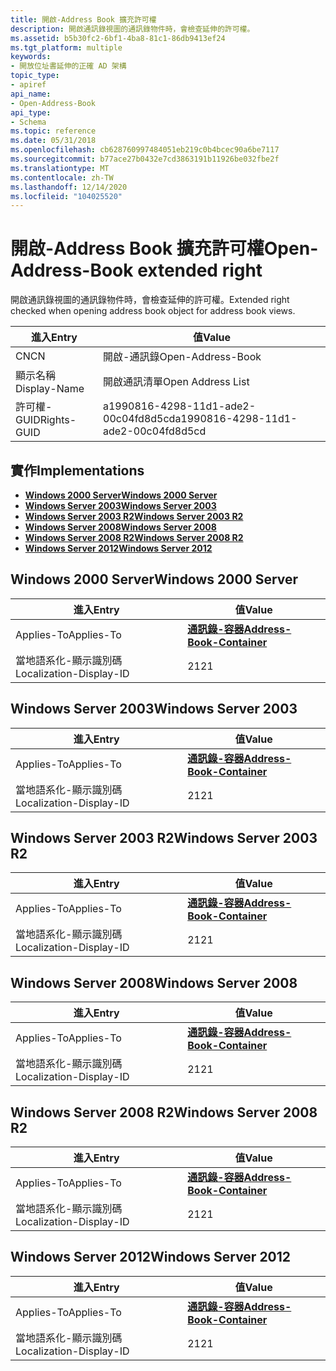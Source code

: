 ```yaml
---
title: 開啟-Address Book 擴充許可權
description: 開啟通訊錄視圖的通訊錄物件時，會檢查延伸的許可權。
ms.assetid: b5b30fc2-6bf1-4ba8-81c1-86db9413ef24
ms.tgt_platform: multiple
keywords:
- 開放位址書延伸的正確 AD 架構
topic_type:
- apiref
api_name:
- Open-Address-Book
api_type:
- Schema
ms.topic: reference
ms.date: 05/31/2018
ms.openlocfilehash: cb628760997484051eb219c0b4bcec90a6be7117
ms.sourcegitcommit: b77ace27b0432e7cd3863191b11926be032fbe2f
ms.translationtype: MT
ms.contentlocale: zh-TW
ms.lasthandoff: 12/14/2020
ms.locfileid: "104025520"
---
```

# <a name="open-address-book-extended-right"></a><span data-ttu-id="d5dde-104">開啟-Address Book 擴充許可權</span><span class="sxs-lookup"><span data-stu-id="d5dde-104">Open-Address-Book extended right</span></span>

<span data-ttu-id="d5dde-105">開啟通訊錄視圖的通訊錄物件時，會檢查延伸的許可權。</span><span class="sxs-lookup"><span data-stu-id="d5dde-105">Extended right checked when opening address book object for address book views.</span></span>



| <span data-ttu-id="d5dde-106">進入</span><span class="sxs-lookup"><span data-stu-id="d5dde-106">Entry</span></span> | <span data-ttu-id="d5dde-107">值</span><span class="sxs-lookup"><span data-stu-id="d5dde-107">Value</span></span> |
|--------------|--------------------------------------|
| <span data-ttu-id="d5dde-108">CN</span><span class="sxs-lookup"><span data-stu-id="d5dde-108">CN</span></span>           | <span data-ttu-id="d5dde-109">開啟-通訊錄</span><span class="sxs-lookup"><span data-stu-id="d5dde-109">Open-Address-Book</span></span>                    |
| <span data-ttu-id="d5dde-110">顯示名稱</span><span class="sxs-lookup"><span data-stu-id="d5dde-110">Display-Name</span></span> | <span data-ttu-id="d5dde-111">開啟通訊清單</span><span class="sxs-lookup"><span data-stu-id="d5dde-111">Open Address List</span></span>                    |
| <span data-ttu-id="d5dde-112">許可權-GUID</span><span class="sxs-lookup"><span data-stu-id="d5dde-112">Rights-GUID</span></span>  | <span data-ttu-id="d5dde-113">a1990816-4298-11d1-ade2-00c04fd8d5cd</span><span class="sxs-lookup"><span data-stu-id="d5dde-113">a1990816-4298-11d1-ade2-00c04fd8d5cd</span></span> |



## <a name="implementations"></a><span data-ttu-id="d5dde-114">實作</span><span class="sxs-lookup"><span data-stu-id="d5dde-114">Implementations</span></span>

-   [<span data-ttu-id="d5dde-115">**Windows 2000 Server**</span><span class="sxs-lookup"><span data-stu-id="d5dde-115">**Windows 2000 Server**</span></span>](#windows-2000-server)
-   [<span data-ttu-id="d5dde-116">**Windows Server 2003**</span><span class="sxs-lookup"><span data-stu-id="d5dde-116">**Windows Server 2003**</span></span>](#windows-server-2003)
-   [<span data-ttu-id="d5dde-117">**Windows Server 2003 R2**</span><span class="sxs-lookup"><span data-stu-id="d5dde-117">**Windows Server 2003 R2**</span></span>](#windows-server-2003-r2)
-   [<span data-ttu-id="d5dde-118">**Windows Server 2008**</span><span class="sxs-lookup"><span data-stu-id="d5dde-118">**Windows Server 2008**</span></span>](#windows-server-2008)
-   [<span data-ttu-id="d5dde-119">**Windows Server 2008 R2**</span><span class="sxs-lookup"><span data-stu-id="d5dde-119">**Windows Server 2008 R2**</span></span>](#windows-server-2008-r2)
-   [<span data-ttu-id="d5dde-120">**Windows Server 2012**</span><span class="sxs-lookup"><span data-stu-id="d5dde-120">**Windows Server 2012**</span></span>](#windows-server-2012)

## <a name="windows-2000-server"></a><span data-ttu-id="d5dde-121">Windows 2000 Server</span><span class="sxs-lookup"><span data-stu-id="d5dde-121">Windows 2000 Server</span></span>



| <span data-ttu-id="d5dde-122">進入</span><span class="sxs-lookup"><span data-stu-id="d5dde-122">Entry</span></span> | <span data-ttu-id="d5dde-123">值</span><span class="sxs-lookup"><span data-stu-id="d5dde-123">Value</span></span> |
|-------------------------|---------------------------------------------------------------------|
| <span data-ttu-id="d5dde-124">Applies-To</span><span class="sxs-lookup"><span data-stu-id="d5dde-124">Applies-To</span></span>              | [<span data-ttu-id="d5dde-125">**通訊錄-容器**</span><span class="sxs-lookup"><span data-stu-id="d5dde-125">**Address-Book-Container**</span></span>](c-addressbookcontainer.md)<br/> |
| <span data-ttu-id="d5dde-126">當地語系化-顯示識別碼</span><span class="sxs-lookup"><span data-stu-id="d5dde-126">Localization-Display-ID</span></span> | <span data-ttu-id="d5dde-127">21</span><span class="sxs-lookup"><span data-stu-id="d5dde-127">21</span></span>                                                                  |



## <a name="windows-server-2003"></a><span data-ttu-id="d5dde-128">Windows Server 2003</span><span class="sxs-lookup"><span data-stu-id="d5dde-128">Windows Server 2003</span></span>



| <span data-ttu-id="d5dde-129">進入</span><span class="sxs-lookup"><span data-stu-id="d5dde-129">Entry</span></span> | <span data-ttu-id="d5dde-130">值</span><span class="sxs-lookup"><span data-stu-id="d5dde-130">Value</span></span> |
|-------------------------|---------------------------------------------------------------------|
| <span data-ttu-id="d5dde-131">Applies-To</span><span class="sxs-lookup"><span data-stu-id="d5dde-131">Applies-To</span></span>              | [<span data-ttu-id="d5dde-132">**通訊錄-容器**</span><span class="sxs-lookup"><span data-stu-id="d5dde-132">**Address-Book-Container**</span></span>](c-addressbookcontainer.md)<br/> |
| <span data-ttu-id="d5dde-133">當地語系化-顯示識別碼</span><span class="sxs-lookup"><span data-stu-id="d5dde-133">Localization-Display-ID</span></span> | <span data-ttu-id="d5dde-134">21</span><span class="sxs-lookup"><span data-stu-id="d5dde-134">21</span></span>                                                                  |



## <a name="windows-server-2003-r2"></a><span data-ttu-id="d5dde-135">Windows Server 2003 R2</span><span class="sxs-lookup"><span data-stu-id="d5dde-135">Windows Server 2003 R2</span></span>



| <span data-ttu-id="d5dde-136">進入</span><span class="sxs-lookup"><span data-stu-id="d5dde-136">Entry</span></span> | <span data-ttu-id="d5dde-137">值</span><span class="sxs-lookup"><span data-stu-id="d5dde-137">Value</span></span> |
|-------------------------|---------------------------------------------------------------------|
| <span data-ttu-id="d5dde-138">Applies-To</span><span class="sxs-lookup"><span data-stu-id="d5dde-138">Applies-To</span></span>              | [<span data-ttu-id="d5dde-139">**通訊錄-容器**</span><span class="sxs-lookup"><span data-stu-id="d5dde-139">**Address-Book-Container**</span></span>](c-addressbookcontainer.md)<br/> |
| <span data-ttu-id="d5dde-140">當地語系化-顯示識別碼</span><span class="sxs-lookup"><span data-stu-id="d5dde-140">Localization-Display-ID</span></span> | <span data-ttu-id="d5dde-141">21</span><span class="sxs-lookup"><span data-stu-id="d5dde-141">21</span></span>                                                                  |



## <a name="windows-server-2008"></a><span data-ttu-id="d5dde-142">Windows Server 2008</span><span class="sxs-lookup"><span data-stu-id="d5dde-142">Windows Server 2008</span></span>



| <span data-ttu-id="d5dde-143">進入</span><span class="sxs-lookup"><span data-stu-id="d5dde-143">Entry</span></span> | <span data-ttu-id="d5dde-144">值</span><span class="sxs-lookup"><span data-stu-id="d5dde-144">Value</span></span> |
|-------------------------|---------------------------------------------------------------------|
| <span data-ttu-id="d5dde-145">Applies-To</span><span class="sxs-lookup"><span data-stu-id="d5dde-145">Applies-To</span></span>              | [<span data-ttu-id="d5dde-146">**通訊錄-容器**</span><span class="sxs-lookup"><span data-stu-id="d5dde-146">**Address-Book-Container**</span></span>](c-addressbookcontainer.md)<br/> |
| <span data-ttu-id="d5dde-147">當地語系化-顯示識別碼</span><span class="sxs-lookup"><span data-stu-id="d5dde-147">Localization-Display-ID</span></span> | <span data-ttu-id="d5dde-148">21</span><span class="sxs-lookup"><span data-stu-id="d5dde-148">21</span></span>                                                                  |



## <a name="windows-server-2008-r2"></a><span data-ttu-id="d5dde-149">Windows Server 2008 R2</span><span class="sxs-lookup"><span data-stu-id="d5dde-149">Windows Server 2008 R2</span></span>



| <span data-ttu-id="d5dde-150">進入</span><span class="sxs-lookup"><span data-stu-id="d5dde-150">Entry</span></span> | <span data-ttu-id="d5dde-151">值</span><span class="sxs-lookup"><span data-stu-id="d5dde-151">Value</span></span> |
|-------------------------|---------------------------------------------------------------------|
| <span data-ttu-id="d5dde-152">Applies-To</span><span class="sxs-lookup"><span data-stu-id="d5dde-152">Applies-To</span></span>              | [<span data-ttu-id="d5dde-153">**通訊錄-容器**</span><span class="sxs-lookup"><span data-stu-id="d5dde-153">**Address-Book-Container**</span></span>](c-addressbookcontainer.md)<br/> |
| <span data-ttu-id="d5dde-154">當地語系化-顯示識別碼</span><span class="sxs-lookup"><span data-stu-id="d5dde-154">Localization-Display-ID</span></span> | <span data-ttu-id="d5dde-155">21</span><span class="sxs-lookup"><span data-stu-id="d5dde-155">21</span></span>                                                                  |



## <a name="windows-server-2012"></a><span data-ttu-id="d5dde-156">Windows Server 2012</span><span class="sxs-lookup"><span data-stu-id="d5dde-156">Windows Server 2012</span></span>



| <span data-ttu-id="d5dde-157">進入</span><span class="sxs-lookup"><span data-stu-id="d5dde-157">Entry</span></span> | <span data-ttu-id="d5dde-158">值</span><span class="sxs-lookup"><span data-stu-id="d5dde-158">Value</span></span> |
|-------------------------|---------------------------------------------------------------------|
| <span data-ttu-id="d5dde-159">Applies-To</span><span class="sxs-lookup"><span data-stu-id="d5dde-159">Applies-To</span></span>              | [<span data-ttu-id="d5dde-160">**通訊錄-容器**</span><span class="sxs-lookup"><span data-stu-id="d5dde-160">**Address-Book-Container**</span></span>](c-addressbookcontainer.md)<br/> |
| <span data-ttu-id="d5dde-161">當地語系化-顯示識別碼</span><span class="sxs-lookup"><span data-stu-id="d5dde-161">Localization-Display-ID</span></span> | <span data-ttu-id="d5dde-162">21</span><span class="sxs-lookup"><span data-stu-id="d5dde-162">21</span></span>                                                                  |



 

 





